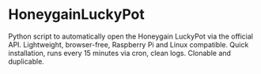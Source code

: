 # HoneygainLuckyPot
Python script to automatically open the Honeygain LuckyPot via the official API. Lightweight, browser-free, Raspberry Pi and Linux compatible. Quick installation, runs every 15 minutes via cron, clean logs. Clonable and duplicable.
